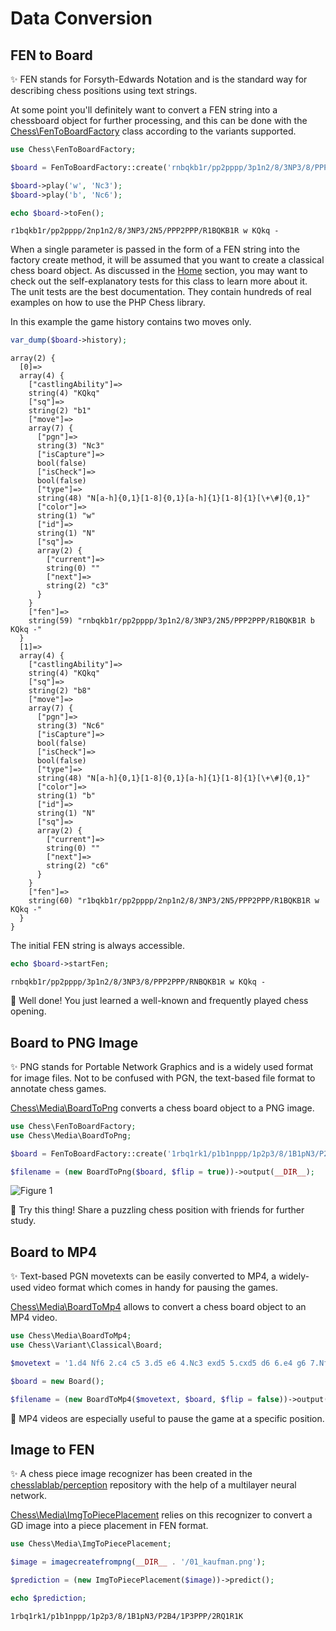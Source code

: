 # Data Conversion

## FEN to Board

✨ FEN stands for Forsyth-Edwards Notation and is the standard way for describing chess positions using text strings.

At some point you'll definitely want to convert a FEN string into a chessboard object for further processing, and this can be done with the [Chess\FenToBoardFactory](https://github.com/chesslablab/php-chess/blob/main/tests/unit/FenToBoardFactoryTest.php) class according to the variants supported.

```php
use Chess\FenToBoardFactory;

$board = FenToBoardFactory::create('rnbqkb1r/pp2pppp/3p1n2/8/3NP3/8/PPP2PPP/RNBQKB1R w KQkq -');

$board->play('w', 'Nc3');
$board->play('b', 'Nc6');

echo $board->toFen();
```

```text
r1bqkb1r/pp2pppp/2np1n2/8/3NP3/2N5/PPP2PPP/R1BQKB1R w KQkq -
```

When a single parameter is passed in the form of a FEN string into the factory create method, it will be assumed that you want to create a classical chess board object. As discussed in the [Home](https://chesslablab.github.io/php-chess/) section, you may want to check out the self-explanatory tests for this class to learn more about it. The unit tests are the best documentation. They contain hundreds of real examples on how to use the PHP Chess library.

In this example the game history contains two moves only.

```php
var_dump($board->history);
```

```text
array(2) {
  [0]=>
  array(4) {
    ["castlingAbility"]=>
    string(4) "KQkq"
    ["sq"]=>
    string(2) "b1"
    ["move"]=>
    array(7) {
      ["pgn"]=>
      string(3) "Nc3"
      ["isCapture"]=>
      bool(false)
      ["isCheck"]=>
      bool(false)
      ["type"]=>
      string(48) "N[a-h]{0,1}[1-8]{0,1}[a-h]{1}[1-8]{1}[\+\#]{0,1}"
      ["color"]=>
      string(1) "w"
      ["id"]=>
      string(1) "N"
      ["sq"]=>
      array(2) {
        ["current"]=>
        string(0) ""
        ["next"]=>
        string(2) "c3"
      }
    }
    ["fen"]=>
    string(59) "rnbqkb1r/pp2pppp/3p1n2/8/3NP3/2N5/PPP2PPP/R1BQKB1R b KQkq -"
  }
  [1]=>
  array(4) {
    ["castlingAbility"]=>
    string(4) "KQkq"
    ["sq"]=>
    string(2) "b8"
    ["move"]=>
    array(7) {
      ["pgn"]=>
      string(3) "Nc6"
      ["isCapture"]=>
      bool(false)
      ["isCheck"]=>
      bool(false)
      ["type"]=>
      string(48) "N[a-h]{0,1}[1-8]{0,1}[a-h]{1}[1-8]{1}[\+\#]{0,1}"
      ["color"]=>
      string(1) "b"
      ["id"]=>
      string(1) "N"
      ["sq"]=>
      array(2) {
        ["current"]=>
        string(0) ""
        ["next"]=>
        string(2) "c6"
      }
    }
    ["fen"]=>
    string(60) "r1bqkb1r/pp2pppp/2np1n2/8/3NP3/2N5/PPP2PPP/R1BQKB1R w KQkq -"
  }
}
```

The initial FEN string is always accessible.

```php
echo $board->startFen;
```

```text
rnbqkb1r/pp2pppp/3p1n2/8/3NP3/8/PPP2PPP/RNBQKB1R w KQkq -
```

🎉 Well done! You just learned a well-known and frequently played chess opening.

## Board to PNG Image

✨ PNG stands for Portable Network Graphics and is a widely used format for image files. Not to be confused with PGN, the text-based file format to annotate chess games.

[Chess\Media\BoardToPng](https://github.com/chesslablab/php-chess/blob/main/tests/unit/Media/BoardToPngTest.php) converts a chess board object to a PNG image.

```php
use Chess\FenToBoardFactory;
use Chess\Media\BoardToPng;

$board = FenToBoardFactory::create('1rbq1rk1/p1b1nppp/1p2p3/8/1B1pN3/P2B4/1P3PPP/2RQ1R1K w - - bm Nf6+');

$filename = (new BoardToPng($board, $flip = true))->output(__DIR__);
```

![Figure 1](https://raw.githubusercontent.com/chesslablab/php-chess/main/docs/data-conversion_01.png)

🎉 Try this thing! Share a puzzling chess position with friends for further study.

## Board to MP4

✨ Text-based PGN movetexts can be easily converted to MP4, a widely-used video format which comes in handy for pausing the games.

[Chess\Media\BoardToMp4](https://github.com/chesslablab/php-chess/blob/main/tests/unit/Media/BoardToMp4Test.php) allows to convert a chess board object to an MP4 video.

```php
use Chess\Media\BoardToMp4;
use Chess\Variant\Classical\Board;

$movetext = '1.d4 Nf6 2.c4 c5 3.d5 e6 4.Nc3 exd5 5.cxd5 d6 6.e4 g6 7.Nf3 Bg7';

$board = new Board();

$filename = (new BoardToMp4($movetext, $board, $flip = false))->output(__DIR__);
```

🎉 MP4 videos are especially useful to pause the game at a specific position.

## Image to FEN

✨ A chess piece image recognizer has been created in the [chesslablab/perception](https://github.com/chesslablab/perception) repository with the help of a multilayer neural network.

[Chess\Media\ImgToPiecePlacement](https://github.com/chesslablab/php-chess/blob/main/tests/unit/Media/ImgToPiecePlacementTest.php) relies on this recognizer to convert a GD image into a piece placement in FEN format.

```php
use Chess\Media\ImgToPiecePlacement;

$image = imagecreatefrompng(__DIR__ . '/01_kaufman.png');

$prediction = (new ImgToPiecePlacement($image))->predict();

echo $prediction;
```

```text
1rbq1rk1/p1b1nppp/1p2p3/8/1B1pN3/P2B4/1P3PPP/2RQ1R1K
```
